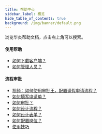 ```yaml
---
title: 帮助中心
sidebar_label: 概览
hide_table_of_contents: true
background: /img/banner/default.png
---
```


浏览华炎帮助文档，点击右上角可以搜索。

#### 使用帮助

- [如何下载客户端？](/help/download)
- [如何管理人员？](/help/organization)

#### 流程审批

- <a href="http://oss.steedos.com/videos/case/%E5%A6%82%E4%BD%95%E9%85%8D%E7%BD%AE%E8%AF%B7%E5%81%87%E6%B5%81%E7%A8%8B.mp4" target="_blank">视频：如何使用审批王，配置请假申请流程？</a>
- [如何填写申请单？](/help/workflow/instance_add.md)
- [如何审批？](/help/workflow/instance_approve.md)
- [如何设计流程？](/help/workflow/admin_flow)
- [如何设计表单？](/help/workflow/admin_form)
- [如何配置岗位？](/help/workflow/admin_positions)
- [使用技巧](/help/workflow/faq)

